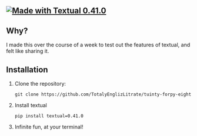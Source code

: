 ## [![Made with Textual 0.41.0](https://img.shields.io/badge/Made%20with-Textual-blue)](https://github.com/Textualize/textual)

## Why?
I made this over the course of a week to test out the features of textual, and felt like sharing it.

## Installation

1. Clone the repository:
    ```
    git clone https://github.com/TotalyEnglizLitrate/tuinty-forpy-eight
    ```

2. Install textual
    ```
    pip install textual=0.41.0
    ```

3. Infinite fun, at your terminal!